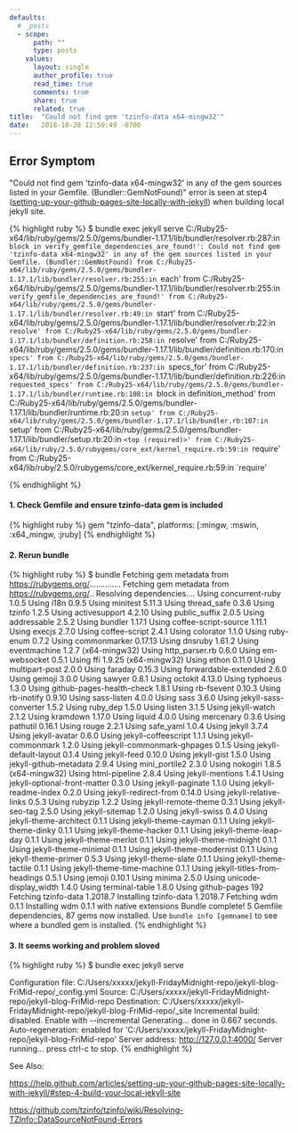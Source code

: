 ```yaml
---
defaults:
  # _posts
  - scope:
      path: ""
      type: posts
    values:
      layout: single
      author_profile: true
      read_time: true
      comments: true
      share: true
      related: true
title:  "Could not find gem 'tzinfo-data x64-mingw32'"
date:   2018-10-28 12:59:49 -0700
---
```


## Error Symptom  ##

"Could not find gem 'tzinfo-data x64-mingw32' in any of the gem sources listed in your Gemfile. (Bundler::GemNotFound)" error is seen at step4 (<a href="https://help.github.com/articles/setting-up-your-github-pages-site-locally-with-jekyll/#step-4-build-your-local-jekyll-site/">setting-up-your-github-pages-site-locally-with-jekyll</a>) when building local jekyll site.

{% highlight ruby %}
$ bundle exec jekyll serve
C:/Ruby25-x64/lib/ruby/gems/2.5.0/gems/bundler-1.17.1/lib/bundler/resolver.rb:287:in `block in verify_gemfile_dependencies_are_found!': Could not find gem 'tzinfo-data x64-mingw32' in any of the gem sources listed in your Gemfile. (Bundler::GemNotFound)
        from C:/Ruby25-x64/lib/ruby/gems/2.5.0/gems/bundler-1.17.1/lib/bundler/resolver.rb:255:in `each'
        from C:/Ruby25-x64/lib/ruby/gems/2.5.0/gems/bundler-1.17.1/lib/bundler/resolver.rb:255:in `verify_gemfile_dependencies_are_found!'
        from C:/Ruby25-x64/lib/ruby/gems/2.5.0/gems/bundler-1.17.1/lib/bundler/resolver.rb:49:in `start'
        from C:/Ruby25-x64/lib/ruby/gems/2.5.0/gems/bundler-1.17.1/lib/bundler/resolver.rb:22:in `resolve'
        from C:/Ruby25-x64/lib/ruby/gems/2.5.0/gems/bundler-1.17.1/lib/bundler/definition.rb:258:in `resolve'
        from C:/Ruby25-x64/lib/ruby/gems/2.5.0/gems/bundler-1.17.1/lib/bundler/definition.rb:170:in `specs'
        from C:/Ruby25-x64/lib/ruby/gems/2.5.0/gems/bundler-1.17.1/lib/bundler/definition.rb:237:in `specs_for'
        from C:/Ruby25-x64/lib/ruby/gems/2.5.0/gems/bundler-1.17.1/lib/bundler/definition.rb:226:in `requested_specs'
        from C:/Ruby25-x64/lib/ruby/gems/2.5.0/gems/bundler-1.17.1/lib/bundler/runtime.rb:108:in `block in definition_method'
        from C:/Ruby25-x64/lib/ruby/gems/2.5.0/gems/bundler-1.17.1/lib/bundler/runtime.rb:20:in `setup'
        from C:/Ruby25-x64/lib/ruby/gems/2.5.0/gems/bundler-1.17.1/lib/bundler.rb:107:in `setup'
        from C:/Ruby25-x64/lib/ruby/gems/2.5.0/gems/bundler-1.17.1/lib/bundler/setup.rb:20:in `<top (required)>'
        from C:/Ruby25-x64/lib/ruby/2.5.0/rubygems/core_ext/kernel_require.rb:59:in `require'
        from C:/Ruby25-x64/lib/ruby/2.5.0/rubygems/core_ext/kernel_require.rb:59:in `require'

{% endhighlight %}

#### 1. Check Gemfile and ensure tzinfo-data gem is included ####

{% highlight ruby %}
gem "tzinfo-data", platforms: [:mingw, :mswin, :x64_mingw, :jruby]
{% endhighlight %}

#### 2. Rerun bundle ####
      
{% highlight ruby %}
$ bundle
Fetching gem metadata from https://rubygems.org/..............
Fetching gem metadata from https://rubygems.org/..
Resolving dependencies....
Using concurrent-ruby 1.0.5
Using i18n 0.9.5
Using minitest 5.11.3
Using thread_safe 0.3.6
Using tzinfo 1.2.5
Using activesupport 4.2.10
Using public_suffix 2.0.5
Using addressable 2.5.2
Using bundler 1.17.1
Using coffee-script-source 1.11.1
Using execjs 2.7.0
Using coffee-script 2.4.1
Using colorator 1.1.0
Using ruby-enum 0.7.2
Using commonmarker 0.17.13
Using dnsruby 1.61.2
Using eventmachine 1.2.7 (x64-mingw32)
Using http_parser.rb 0.6.0
Using em-websocket 0.5.1
Using ffi 1.9.25 (x64-mingw32)
Using ethon 0.11.0
Using multipart-post 2.0.0
Using faraday 0.15.3
Using forwardable-extended 2.6.0
Using gemoji 3.0.0
Using sawyer 0.8.1
Using octokit 4.13.0
Using typhoeus 1.3.0
Using github-pages-health-check 1.8.1
Using rb-fsevent 0.10.3
Using rb-inotify 0.9.10
Using sass-listen 4.0.0
Using sass 3.6.0
Using jekyll-sass-converter 1.5.2
Using ruby_dep 1.5.0
Using listen 3.1.5
Using jekyll-watch 2.1.2
Using kramdown 1.17.0
Using liquid 4.0.0
Using mercenary 0.3.6
Using pathutil 0.16.1
Using rouge 2.2.1
Using safe_yaml 1.0.4
Using jekyll 3.7.4
Using jekyll-avatar 0.6.0
Using jekyll-coffeescript 1.1.1
Using jekyll-commonmark 1.2.0
Using jekyll-commonmark-ghpages 0.1.5
Using jekyll-default-layout 0.1.4
Using jekyll-feed 0.10.0
Using jekyll-gist 1.5.0
Using jekyll-github-metadata 2.9.4
Using mini_portile2 2.3.0
Using nokogiri 1.8.5 (x64-mingw32)
Using html-pipeline 2.8.4
Using jekyll-mentions 1.4.1
Using jekyll-optional-front-matter 0.3.0
Using jekyll-paginate 1.1.0
Using jekyll-readme-index 0.2.0
Using jekyll-redirect-from 0.14.0
Using jekyll-relative-links 0.5.3
Using rubyzip 1.2.2
Using jekyll-remote-theme 0.3.1
Using jekyll-seo-tag 2.5.0
Using jekyll-sitemap 1.2.0
Using jekyll-swiss 0.4.0
Using jekyll-theme-architect 0.1.1
Using jekyll-theme-cayman 0.1.1
Using jekyll-theme-dinky 0.1.1
Using jekyll-theme-hacker 0.1.1
Using jekyll-theme-leap-day 0.1.1
Using jekyll-theme-merlot 0.1.1
Using jekyll-theme-midnight 0.1.1
Using jekyll-theme-minimal 0.1.1
Using jekyll-theme-modernist 0.1.1
Using jekyll-theme-primer 0.5.3
Using jekyll-theme-slate 0.1.1
Using jekyll-theme-tactile 0.1.1
Using jekyll-theme-time-machine 0.1.1
Using jekyll-titles-from-headings 0.5.1
Using jemoji 0.10.1
Using minima 2.5.0
Using unicode-display_width 1.4.0
Using terminal-table 1.8.0
Using github-pages 192
Fetching tzinfo-data 1.2018.7
Installing tzinfo-data 1.2018.7
Fetching wdm 0.1.1
Installing wdm 0.1.1 with native extensions
Bundle complete! 5 Gemfile dependencies, 87 gems now installed.
Use `bundle info [gemname]` to see where a bundled gem is installed.
{% endhighlight %}

#### 3. It seems working and problem sloved ####

{% highlight ruby %}
$ bundle exec jekyll serve

Configuration file: C:/Users/xxxxx/jekyll-FridayMidnight-repo/jekyll-blog-FriMid-repo/_config.yml
            Source: C:/Users/xxxxx/jekyll-FridayMidnight-repo/jekyll-blog-FriMid-repo
       Destination: C:/Users/xxxxx/jekyll-FridayMidnight-repo/jekyll-blog-FriMid-repo/_site
 Incremental build: disabled. Enable with --incremental
      Generating...
                    done in 0.667 seconds.
 Auto-regeneration: enabled for 'C:/Users/xxxxx/jekyll-FridayMidnight-repo/jekyll-blog-FriMid-repo'
    Server address: http://127.0.0.1:4000/
  Server running... press ctrl-c to stop.
{% endhighlight %}

See Also: 

<a href="https://help.github.com/articles/setting-up-your-github-pages-site-locally-with-jekyll/#step-4-build-your-local-jekyll-site">https://help.github.com/articles/setting-up-your-github-pages-site-locally-with-jekyll/#step-4-build-your-local-jekyll-site</a>

<a href="https://github.com/tzinfo/tzinfo/wiki/Resolving-TZInfo::DataSourceNotFound-Errors">https://github.com/tzinfo/tzinfo/wiki/Resolving-TZInfo::DataSourceNotFound-Errors</a>
       
